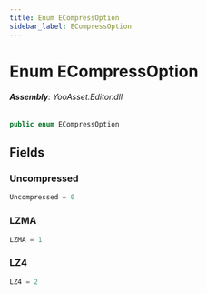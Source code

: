```yaml
---
title: Enum ECompressOption
sidebar_label: ECompressOption
---
```

# Enum ECompressOption


###### **Assembly**: YooAsset.Editor.dll

```csharp title="Declaration"
public enum ECompressOption
```
## Fields
### Uncompressed


```csharp title="Declaration"
Uncompressed = 0
```
### LZMA


```csharp title="Declaration"
LZMA = 1
```
### LZ4


```csharp title="Declaration"
LZ4 = 2
```
